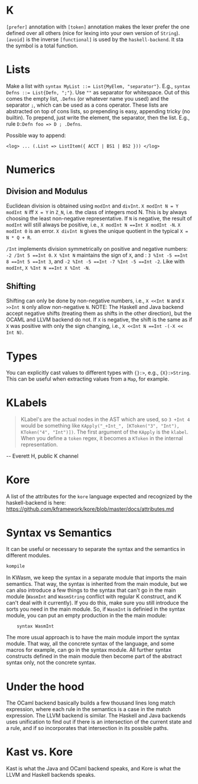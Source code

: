 # K #

`[prefer]` annotation with `[token]` annotation makes the lexer prefer the one
defined over all others (nice for lexing into your own version of `String`).
`[avoid]` is the inverse
`[functional]` is used by the `haskell-backend`. It sta the symbol is a total function.

# Lists #

Make a list with `syntax MyList ::= List{MyElem, "separator"}`. E.g., `syntax Defns ::= List{Defn, ";"}`. Use `""` as separator for whitespace.
Out of this comes the empty list, `.Defns` (or whatever name you used) and the separator `;`, which can be used as a cons operator.
These lists are abstracted on top of cons lists, so prepending is easy, appending tricky (no builtin).
To prepend, just write the element, the separator, then the list. E.g., rule `D:Defn foo => D ; .Defns`.

Possible way to append:
```k
<log> ... (.List => ListItem({ ACCT | BS1 | BS2 })) </log>
```

# Numerics #

## Division and Modulus ##

Euclidean division is obtained using `modInt` and `divInt`.
`X modInt N = Y modInt N` iff `X = Y` in `Z_N`, i.e. the class of integers mod N.
This is by always choosing the least non-negative representative.
If `N` is negative, the result of `modInt` will still always be positive, i.e., `X modInt N ==Int X modInt -N`.
`X modInt 0` is an error.
`X divInt N` gives the unique quotient in the typical `X = N * Q + R`.

`/Int` implements division symmetrically on positive and negative numbers: `-2 /Int 5 ==Int 0`.
`X %Int N` maintains the sign of `X`, and : `3 %Int -5 ==Int 8 ==Int 5 ==Int 3`, and `-2 %Int -5 ==Int -7 %Int -5 ==Int -2`.
Like with `modInt`, `X %Int N ==Int X %Int -N`.

## Shifting ##

Shifting can only be done by non-negative numbers, i.e., `X <<Int N` and `X >>Int N` only allow non-negative `N`.
NOTE: The Haskell and Java backend accept negative shifts (treating them as shifts in the other direction), but the OCAML and LLVM backend do not.
If `X` is negative, the shift is the same as if `X` was positive with only the sign changing, i.e., `X <<Int N ==Int -(-X << Int N)`.

# Types #

You can explicitly cast values to different types with `{}:>`, e.g., `{X}:>String`. This can be useful when extracting values from a `Map`, for example.

# KLabels #

> KLabel's are the actual nodes in the AST which are used, so `3 +Int 4` would be something like `KApply("_+Int_", [KToken("3", "Int"), KToken("4", "Int")])`. The first argument of the `KApply` is the `klabel`.
> When you define a `token` regex, it becomes a `KToken` in the internal representation.

-- Everett H, public K channel

# Kore #

A list of the attributes for the `kore` language expected and recognized by the
haskell-backend is here:
<https://github.com/kframework/kore/blob/master/docs/attributes.md>

# Syntax vs Semantics #

It can be useful or necessary to separate the syntax and the semantics in different modules.

```sh
kompile
```

In KWasm, we keep the syntax in a separate module that imports the main semantics.
That way, the syntax is inherited from the main module, but we can also introduce a few things to the syntax that can't go in the main module (`WasmInt` and `WasmString` conflict with regular K construct, and K can't deal with it currently).
If you do this, make sure you still introduce the sorts you need in the main module.
So, if `WasmInt` is definied in the syntax module, you can put an empty production in the the main module:

```k
    syntax WasmInt
```

The more usual approach is to have the main module import the syntax module.
That way, all the concrete syntax of the language, and some macros for example, can go in the syntax module.
All further syntax constructs defined in the main module then become part of the abstract syntax only, not the concrete syntax.

# Under the hood #

The OCaml backend basically builds a few thousand lines long match expression, where each rule in the semantics is a case in the match expression.
The LLVM backend is similar.
The Haskell and Java backends uses unification to find out if there is an intersection of the current state and a rule, and if so incorporates that intersection in its possible paths.

# Kast vs. Kore #

Kast is what the Java and OCaml backend speaks, and Kore is what the LLVM and Haskell backends speaks.
